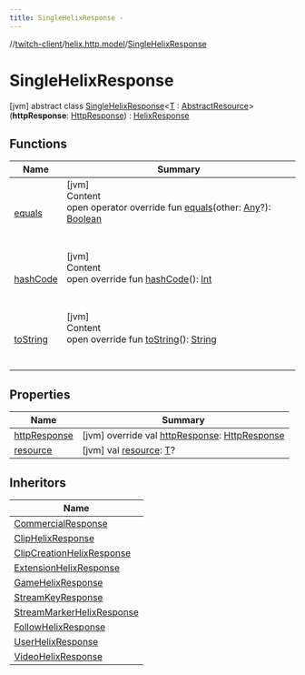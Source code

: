 ```yaml
---
title: SingleHelixResponse -
---
```

//[twitch-client](../../index.md)/[helix.http.model](../index.md)/[SingleHelixResponse](index.md)



# SingleHelixResponse  
 [jvm] abstract class [SingleHelixResponse](index.md)<[T](index.md) : [AbstractResource](../-abstract-resource/index.md)> (**httpResponse**: [HttpResponse]()) : [HelixResponse](../-helix-response/index.md)   


## Functions  
  
|  Name|  Summary| 
|---|---|
| [equals](https://kotlinlang.org/api/latest/jvm/stdlib/kotlin/-any/equals.html)| [jvm]  <br>Content  <br>open operator override fun [equals](https://kotlinlang.org/api/latest/jvm/stdlib/kotlin/-any/equals.html)(other: [Any](https://kotlinlang.org/api/latest/jvm/stdlib/kotlin/-any/index.html)?): [Boolean](https://kotlinlang.org/api/latest/jvm/stdlib/kotlin/-boolean/index.html)  <br><br><br>
| [hashCode](https://kotlinlang.org/api/latest/jvm/stdlib/kotlin/-any/hash-code.html)| [jvm]  <br>Content  <br>open override fun [hashCode](https://kotlinlang.org/api/latest/jvm/stdlib/kotlin/-any/hash-code.html)(): [Int](https://kotlinlang.org/api/latest/jvm/stdlib/kotlin/-int/index.html)  <br><br><br>
| [toString](https://kotlinlang.org/api/latest/jvm/stdlib/kotlin/-any/to-string.html)| [jvm]  <br>Content  <br>open override fun [toString](https://kotlinlang.org/api/latest/jvm/stdlib/kotlin/-any/to-string.html)(): [String](https://kotlinlang.org/api/latest/jvm/stdlib/kotlin/-string/index.html)  <br><br><br>


## Properties  
  
|  Name|  Summary| 
|---|---|
| [httpResponse](index.md#helix.http.model/SingleHelixResponse/httpResponse/#/PointingToDeclaration/)|  [jvm] override val [httpResponse](index.md#helix.http.model/SingleHelixResponse/httpResponse/#/PointingToDeclaration/): [HttpResponse]()   <br>
| [resource](index.md#helix.http.model/SingleHelixResponse/resource/#/PointingToDeclaration/)|  [jvm] val [resource](index.md#helix.http.model/SingleHelixResponse/resource/#/PointingToDeclaration/): [T](index.md)?   <br>


## Inheritors  
  
|  Name| 
|---|
| [CommercialResponse](../../helix.channels/-commercial-response/index.md)
| [ClipHelixResponse](../../helix.clips/-clip-helix-response/index.md)
| [ClipCreationHelixResponse](../../helix.clips/-clip-creation-helix-response/index.md)
| [ExtensionHelixResponse](../../helix.extensions/-extension-helix-response/index.md)
| [GameHelixResponse](../../helix.games/-game-helix-response/index.md)
| [StreamKeyResponse](../../helix.streams/-stream-key-response/index.md)
| [StreamMarkerHelixResponse](../../helix.streams.markers/-stream-marker-helix-response/index.md)
| [FollowHelixResponse](../../helix.users/-follow-helix-response/index.md)
| [UserHelixResponse](../../helix.users/-user-helix-response/index.md)
| [VideoHelixResponse](../../helix.videos/-video-helix-response/index.md)

